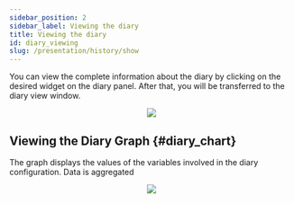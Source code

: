 ```yaml
---
sidebar_position: 2
sidebar_label: Viewing the diary
title: Viewing the diary
id: diary_viewing
slug: /presentation/history/show
---
```

 
You can view the complete information about the diary by clicking on the desired widget on the diary panel.
After that, you will be transferred to the diary view window.
 
<div align="center"><img type="imgscreen" src="/wellness_doc/img/presentation/diary/diaryLogItem.png"/></div>

## Viewing the Diary Graph {#diary_chart}

The graph displays the values of the variables involved in the diary configuration. Data is aggregated

<div align="center"><img type="imgscreen" src="/wellness_doc/img/presentation/diary/diaryFullView.png"/></div>



